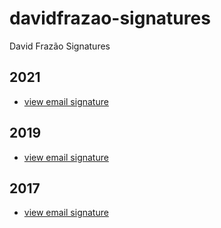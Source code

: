 # davidfrazao-signatures

David Frazão Signatures

## 2021

* [view email signature ](https://bernardosilva.github.io/davidfrazao-signatures/2021/email.html)

## 2019

* [view email signature ](https://bernardosilva.github.io/davidfrazao-signatures/2019/email.html)


## 2017

* [view email signature ](https://bernardosilva.github.io/davidfrazao-signatures/2017/email.html)
